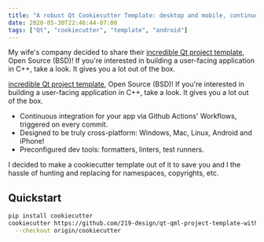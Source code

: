 ```yaml
---
title: "A robust Qt Cookiecutter Template: desktop and mobile, continuous integration, auto linters & formatters"
date: 2020-05-30T22:46:44-07:00
tags: ["Qt", "cookiecutter", "template", "android"]
---
```


My wife's company decided to share their [incredible Qt project template][219design-qt-template], Open Source (BSD)! If you're interested in building a user-facing application in C++, take a look. It gives you a lot out of the box.

[incredible Qt project template][219design-qt-template], Open Source (BSD)! If you're interested in building a user-facing application in C++, take a look. It gives you a lot out of the box.

* Continuous integration for your app via Github Actions' Workflows, triggered on every commit.
* Designed to be truly cross-platform: Windows, Mac, Linux, Android and iPhone!
* Preconfigured dev tools: formatters, linters, test runners.

I decided to make a cookiecutter template out of it to save you and I the hassle of hunting and replacing for namespaces, copyrights, etc.

## Quickstart

```bash
pip install cookiecutter
cookiecutter https://github.com/219-design/qt-qml-project-template-with-ci \
  --checkout origin/cookiecutter
```

[219design-qt-template]: https://github.com/219-design/qt-qml-project-template-with-ci

